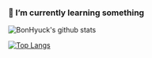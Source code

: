 ### 🌱 I’m currently learning something
![BonHyuck's github stats](https://github-readme-stats.vercel.app/api?username=BonHyuck&show_icons=true)

[![Top Langs](https://github-readme-stats.vercel.app/api/top-langs/?username=BonHyuck)](https://github.com/anuraghazra/github-readme-stats)

<!--
**BonHyuck/BonHyuck** is a ✨ _special_ ✨ repository because its `README.md` (this file) appears on your GitHub profile.

Here are some ideas to get you started:

- Hi there 👋
- 🔭 I’m currently working on ...
- 🌱 I’m currently learning ...
- 👯 I’m looking to collaborate on ...
- 🤔 I’m looking for help with ...
- 💬 Ask me about ...
- 📫 How to reach me: ...
- 😄 Pronouns: ...
- ⚡ Fun fact: ...
-->
